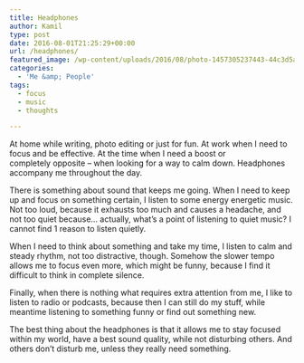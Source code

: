 ```yaml
---
title: Headphones
author: Kamil
type: post
date: 2016-08-01T21:25:29+00:00
url: /headphones/
featured_image: /wp-content/uploads/2016/08/photo-1457305237443-44c3d5a30b89.jpg
categories:
  - 'Me &amp; People'
tags:
  - focus
  - music
  - thoughts

---
```

At home while writing, photo editing or just for fun. At work when I need to focus and be effective. At the time when I need a boost or completely opposite &#8211; when looking for a way to calm down. Headphones accompany me throughout the day.

There is something about sound that keeps me going. When I need to keep up and focus on something certain, I listen to some energy energetic music. Not too loud, because it exhausts too much and causes a headache, and not too quiet because&#8230; actually, what&#8217;s a point of listening to quiet music? I cannot find 1 reason to listen quietly.

When I need to think about something and take my time, I listen to calm and steady rhythm, not too distractive, though. Somehow the slower tempo allows me to focus even more, which might be funny, because I find it difficult to think in complete silence.

Finally, when there is nothing what requires extra attention from me, I like to listen to radio or podcasts, because then I can still do my stuff, while meantime listening to something funny or find out something new.

The best thing about the headphones is that it allows me to stay focused within my world, have a best sound quality, while not disturbing others. And others don&#8217;t disturb me, unless they really need something.

&nbsp;